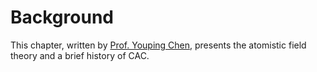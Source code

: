 # Background

This chapter, written by [Prof. Youping Chen](http://web.mae.ufl.edu/chenlab), presents the atomistic field theory and a brief history of CAC. 